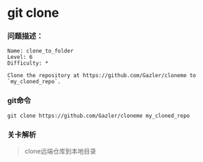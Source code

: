 # git clone

### 问题描述：

```text
Name: clone_to_folder
Level: 6
Difficulty: *

Clone the repository at https://github.com/Gazler/cloneme to `my_cloned_repo`.
```

### git命令

```shell
git clone https://github.com/Gazler/cloneme my_cloned_repo
```

### 关卡解析

> clone远端仓库到本地目录